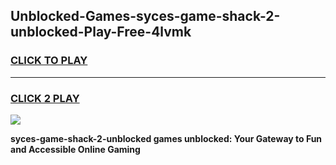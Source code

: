 
## Unblocked-Games-syces-game-shack-2-unblocked-Play-Free-4lvmk
<h3>
<a href="https://premium76.site?title=syces-game-shack-2-unblocked&ref=15A">CLICK TO PLAY</a></h3>
<hr>

<h3>
<a href="https://premium76.site?title=syces-game-shack-2-unblocked&ref=15A">CLICK 2 PLAY</a>
  
</h3>

<a href="https://premium76.site?title=syces-game-shack-2-unblocked&ref=15A"><img src="https://clearcache.store/games.png"></a>


**syces-game-shack-2-unblocked games unblocked: Your Gateway to Fun and Accessible Online Gaming**
